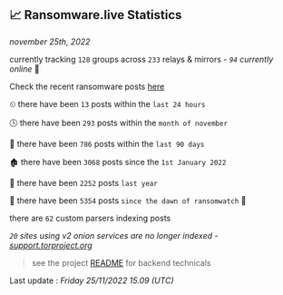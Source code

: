 
## 📈 Ransomware.live Statistics
_november 25th, 2022_

currently tracking `128` groups across `233` relays & mirrors - _`94` currently online_ 📡

Check the recent ransomware posts [here](https://www.ransomware.live/#/recentposts)


⏲ there have been `13` posts within the `last 24 hours`

🕓 there have been `293` posts within the `month of november`

📅 there have been `786` posts within the `last 90 days`

🏚 there have been `3068` posts since the `1st January 2022`

🚀 there have been `2252` posts `last year`

🦕 there have been `5354` posts `since the dawn of ransomwatch` 🐣

there are `62` custom parsers indexing posts

_`20` sites using v2 onion services are no longer indexed - [support.torproject.org](https://support.torproject.org/onionservices/v2-deprecation/)_

> see the project [README](https://github.com/jmousqueton/ransomwatch#readme) for backend technicals



Last update : _Friday 25/11/2022 15.09 (UTC)_

